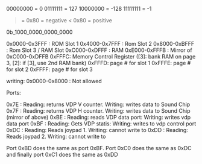 00000000 = 0
01111111 = 127
10000000 = -128
11111111 = -1

>= 0x80 = negative
< 0x80 = positive

0b_1000_0000_0000_0000

0x0000-0x3FFF : ROM Slot 1
0x4000-0x7FFF : Rom Slot 2
0x8000-0xBFFF : Rom Slot 3 / RAM Slot
0xC000-0xDFFF : RAM
0xE000-0xFFFB : Mirror of 0xC000-0xDFFB
0xFFFC: Memory Control Register ([3]: bank RAM on page 3, [2]: if [3], use 2nd RAM bank)
0xFFFD: page # for slot 1
0xFFFE: page # for slot 2
0xFFFF: page # for slot 3

writing:
0x0000-0x8000 : Not allowed


Ports:

0x7E : Reading: returns VDP V counter. Writing: writes data to Sound Chip
0x7F : Reading: returns VDP H counter. Writing: writes data to Sound Chip (mirror of above)
0xBE : Reading: reads VDP data port: Writing: writes vdp data port
0xBF : Reading: Gets VDP statis: Writing: writes to vdp control port
0xDC : Reading: Reads joypad 1. Writing: cannot write to
0xDD : Reading: Reads joypad 2. Writing: cannot write to

Port 0xBD does the same as port 0xBF. Port 0xC0 does the same as 0xDC and finally port 0xC1 does the same as 0xDD